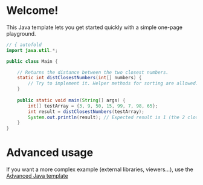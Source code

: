 # Welcome!

This Java template lets you get started quickly with a simple one-page playground.

```java runnable
// { autofold
import java.util.*;

public class Main {

    // Returns the distance between the two closest numbers.
    static int distClosestNumbers(int[] numbers) {
        // Try to implement it. Helper methods for sorting are allowed.
    }
   
    public static void main(String[] args) {
        int[] testArray = {3, 9, 50, 15, 99, 7, 98, 65};
        int result = distClosestNumbers(testArray);
        System.out.println(result); // Expected result is 1 (the 2 closest numbers are 98 and 99)
    }
}
```

# Advanced usage

If you want a more complex example (external libraries, viewers...), use the [Advanced Java template](https://tech.io/select-repo/385)
